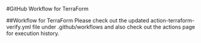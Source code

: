 #GitHub Workflow for TerraForm

##Workflow for TerraForm
Please check out the updated action-terraform-verify.yml file under .github/workflows and also check out the actions page for execution history. 